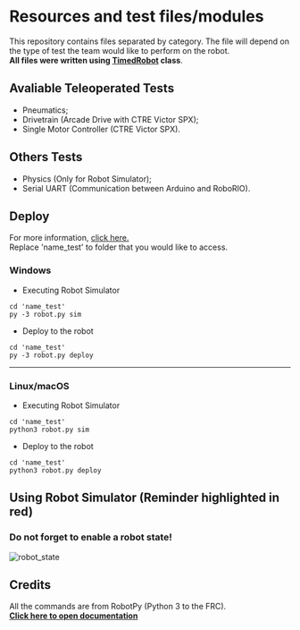# Resources and test files/modules

This repository contains files separated by category. The file will depend on the type of test the team would like to perform on the robot.
<br>**All files were written using <a href="https://robotpy.readthedocs.io/projects/wpilib/en/latest/wpilib/TimedRobot.html">TimedRobot</a> class**.
## Avaliable Teleoperated Tests
- Pneumatics;
- Drivetrain (Arcade Drive with CTRE Victor SPX);
- Single Motor Controller (CTRE Victor SPX).
## Others Tests
- Physics (Only for Robot Simulator);
- Serial UART (Communication between Arduino and RoboRIO).
## Deploy
For more information, <a href="https://robotpy.readthedocs.io/en/stable/guide/deploy.html">click here.</a><br>
Replace 'name_test' to folder that you would like to access.
### Windows
- Executing Robot Simulator
```
cd 'name_test'
py -3 robot.py sim
```
- Deploy to the robot
```
cd 'name_test'
py -3 robot.py deploy
```
---
### Linux/macOS
- Executing Robot Simulator
```
cd 'name_test'
python3 robot.py sim
```
- Deploy to the robot
```
cd 'name_test'
python3 robot.py deploy
```
## Using Robot Simulator (Reminder highlighted in red)
### Do not forget to enable a robot state!<br>
![robot_state](https://user-images.githubusercontent.com/73722088/161405945-4b1c07eb-d35c-4ab3-ae5f-e23df67c188e.png)
## Credits
All the commands are from RobotPy (Python 3 to the FRC).<br>
**<a href="https://robotpy.readthedocs.io/en/stable/index.html">Click here to open documentation</a>**
